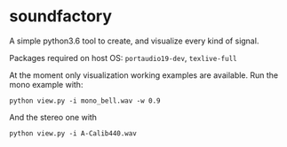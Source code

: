# soundfactory

A simple python3.6 tool to create, and visualize every kind of signal.

Packages required on host OS: `portaudio19-dev`, `texlive-full`

At the moment only visualization working examples are available.
Run the mono example with:

```
python view.py -i mono_bell.wav -w 0.9
```

And the stereo one with

```
python view.py -i A-Calib440.wav
```

